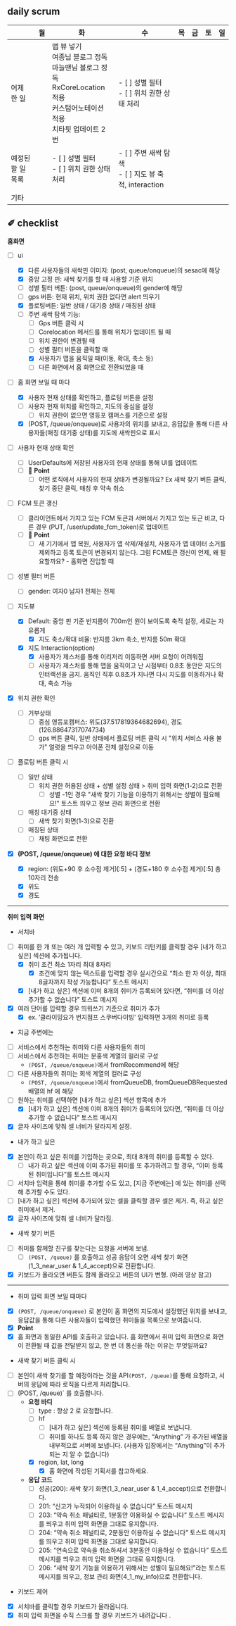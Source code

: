 ## daily scrum

|                   | 월   | 화                                                           | 수                                                        | 목   | 금   | 토   | 일   |
| ----------------- | ---- | ------------------------------------------------------------ | --------------------------------------------------------- | ---- | ---- | ---- | ---- |
| 어제 한 일        |      | 맵 뷰 넣기<br>여종님 블로그 정독 <br/>마늘맨님 블로그 정독<br/> RxCoreLocation 적용 <br/>커스텀어노테이션 적용<br/> 치타핏 업데이트 2번 | - [ ] 성별 필터<br/>- [ ] 위치 권한 상태 처리 <br/>       |      |      |      |      |
| 예정된 할 일 목록 |      | - [ ] 성별 필터<br>- [ ] 위치 권한 상태 처리 <br>            | - [ ] 주변 새싹 탐색 <br/>- [ ] 지도 뷰 축적, interaction |      |      |      |      |
| 기타              |      |                                                              |                                                           |      |      |      |      |



## ✐ checklist

**홈화면**

- [ ] ui

  - [x] 다른 사용자들의 새싹핀 이미지: (post, queue/onqueue)의 sesac에 해당
  - [x] 중앙 고정 핀: 새싹 찾기를 할 때 사용할 기준 위치
  - [ ] 성별 필터 버튼:  (post, queue/onqueue)의 gender에 해당
  - [ ] gps 버튼: 현재 위치, 위치 권한 없다면 alert 띄우기
  - [x] 플로팅버튼: 일반 상태 / 대기중 상태 / 매칭된 상태
  - [ ] 주변 새싹 탐색 기능:
    - [ ] Gps 버튼 클릭 시
    - [ ] Corelocation 메서드를 통해 위치가 업데이트 될 때
    - [ ] 위치 권한이 변경될 때
    - [ ] 성별 필터 버튼을 클릭할 때
    - [x] 사용자가 맵을 움직일 때(이동, 확대, 축소 등)
    - [ ] 다른 화면에서 홈 화면으로 전환되었을 때
- [ ] 홈 화면 보일 때 마다
  - [x] 사용자 현재 상태를 확인하고, 플로팅 버튼을 설정
  - [ ] 사용자 현재 위치를 확인하고, 지도의 중심을 설정
    - [ ] 위치 권한이 없으면 영등포 캠퍼스를 기준으로 설정

  - [x] (POST, /queue/onqueue)로 사용자의 위치를 보내고, 응답값을 통해 다른 사용자들(매칭 대기중 상태)를 지도에 새싹핀으로 표시

- [ ] 사용자 현재 상태 확인
  - [ ] UserDefaults에 저장된 사용자의 현재 상태를 통해 UI를 업데이트
  - [ ] 🧐 **Point**  
    - [ ] 어떤 로직에서 사용자의 현재 상태가 변경될까요? Ex 새싹 찾기 버튼 클릭, 찾기 중단 클릭, 매칭 후 약속 취소

- [ ] FCM 토큰 갱신
  - [ ] 클라이언트에서 가지고 있는 FCM 토큰과 서버에서 가지고 있는 토근 비교, 다른 경우 (PUT, /user/update_fcm_token)로 업데이트
  - [ ] 🧐 **Point**  
    - [ ] 새 기기에서 앱 복원, 사용자가 앱 삭제/재설치, 사용자가 앱 데이터 소거를 제외하고 등록 토큰이 변경되지 않는다. 그럼 FCM토큰 갱신이 언제, 왜 필요할까요? - 홈화면 진입할 때

- [ ] 성별 필터 버튼
  - [ ] gender: 여자0 남자1 전체는 전체

- [ ] 지도뷰
  - [x] Default: 중앙 핀 기준 반지름이 700m인 원이 보이도록 축적 설정, 세로는 자유롭게
    - [x] 지도 축소/확대 비율: 반지름 3km 축소, 반지름 50m 확대

  - [x] 지도 Interaction(option)
    - [x] 사용자가 제스처를 통해 이리저리 이동하면 서버 요청이 어려워짐
    - [ ] 사용자가 제스처를 통해 맵을 움직이고 난 시점부터 0.8초 동안은 지도의 인터랙션을 금지. 움직인 직후 0.8초가 지나면 다시 지도를 이동하거나 확대, 축소 가능

- [x] 위치 권한 확인
  - [ ] 거부상태
    - [ ] 중심 영등포캠퍼스: 위도(37.517819364682694), 경도(126.88647317074734)
    - [ ] gps 버튼 클릭, 일반 상태에서 플로팅 버튼 클릭 시 "위치 서비스 사용 불가" 얼럿을 띄우고 아이폰 전체 설정으로 이동

- [ ] 플로팅 버튼 클릭 시
  - [ ] 일반 상태
    - [ ] 위치 권한 허용된 상태 + 성별 설정 상태 > 취미 입력 화면(1-2)으로 전환
      - [ ] 성별 -1인 경우 "새싹 찾기 기능을 이용하기 위해서는 성별이 필요해요!" 토스트 띄우고 정보 관리 화면으로 전환

  - [ ] 매칭 대기중 상태
    - [ ] 새싹 찾기 화면(1-3)으로 전환

  - [ ] 매칭된 상태
    - [ ] 채팅 화면으로 전환

- [x] **(POST, /queue/onqueue) 에 대한 요청 바디 정보** 
  - [x] region: (위도+90 후 소수점 제거)[:5] + (경도+180 후 소수점 제거)[:5] 총 10자리 전송
  - [x] 위도
  - [x] 경도

---

**취미 입력 화면**

- 서치바
- [ ] 취미를 한 개 또는 여러 개 입력할 수 있고, 키보드 리턴키를 클릭할 경우 [내가 하고 싶은] 섹션에 추가됩니다. 
  - [x] 취미 조건 최소 1자리 최대 8자리 
    - [x] 조건에 맞지 않는 텍스트를 입력할 경우 실시간으로 “최소 한 자 이상, 최대 8글자까지 작성 가능합니다” 토스트 메시지
  - [x] [내가 하고 싶은] 섹션에 이미 8개의 취미가 등록되어 있다면, “취미를 더 이상 추가할 수 없습니다” 토스트 메시지
- [x] 여러 단어를 입력할 경우 띄워쓰기 기준으로 취미가 추가
  - [x] ex. ‘클라이밍요가 번지점프 스쿠버다이빙' 입력하면 3개의 취미로 등록

- 지금 주변에는

- [ ] 서비스에서 추천하는 취미와 다른 사용자들의 취미
- [ ] 서비스에서 추천하는 취미는 분홍색 계열의 컬러로 구성
  - `(POST, /queue/onqueue)`에서 fromRecommend에 해당 
- [ ] 다른 사용자들의 취미는 회색 계열의 컬러로 구성
  - `(POST, /queue/onqueue)`에서 fromQueueDB, fromQueueDBRequested 배열의 hf 에 해당
- [ ] 원하는 취미를 선택하면 [내가 하고 싶은] 섹션 항목에 추가
  - [x] [내가 하고 싶은] 섹션에 이미 8개의 취미가 등록되어 있다면, “취미를 더 이상 추가할 수 없습니다” 토스트 메시지
- [x] 글자 사이즈에 맞춰 셀 너비가 달라지게 설정.

- 내가 하고 싶은

- [x] 본인이 하고 싶은 취미를 기입하는 곳으로, 최대 8개의 취미를 등록할 수 있다. 
  - [ ] 내가 하고 싶은 섹션에 이미 추가된 취미를 또 추가하려고 할 경우, “이미 등록된 취미입니다”를 토스트 메시지
- [ ] 서치바 입력을 통해 취미를 추가할 수도 있고, [지금 주변에는] 에 있는 취미를 선택해 추가할 수도 있다. 
- [ ] [내가 하고 싶은] 섹션에 추가되어 있는 셀을 클릭할 경우 셀은 제거. 즉, 하고 싶은 취미에서 제거. 
- [x] 글자 사이즈에 맞춰 셀 너비가 달라짐. 

- 새싹 찾기 버튼

- [ ] 취미를 함께할 친구를 찾는다는 요청을 서버에 보냄. 
  - [ ] `(POST, /queue)` 를 호출하고 성공 응답이 오면 새싹 찾기 화면(1_3_near_user & 1_4_accept)으로 전환합니다.
- [x] 키보드가 올라오면 버튼도 함께 올라오고 버튼의 UI가 변형. (아래 영상 참고)

---

- 취미 입력 화면 보일 때마다

- [x] `(POST, /queue/onqueue)` 로 본인이 홈 화면의 지도에서 설정했던 위치를 보내고, 응답값을 통해 다른 사용자들이 입력했던 취미들을 목록으로 보여줍니다.
- [x]  **Point**
  - [x] 홈 화면과 동일한 API를 호출하고 있습니다. 홈 화면에서 취미 입력 화면으로 화면이 전환될 때 값을 전달받지 않고, 한 번 더 통신을 하는 이유는 무엇일까요? 

- 새싹 찾기 버튼 클릭 시

- [ ] 본인이 새싹 찾기를 할 예정이라는 것을 API`(POST, /queue)`를 통해 요청하고, 서버의 응답에 따라 로직을 다르게 처리합니다. 
- [ ] (POST, /queue)` 를 호출합니다.
  - **요청 바디**
    - [ ] type : 항상 2 로 요청합니다. 
    - [ ] hf
      - [ ] [내가 하고 싶은] 섹션에 등록된 취미를 배열로 보냅니다.
      - [ ] 취미를 하나도 등록 하지 않은 경우에는, “Anything” 가 추가된 배열을 내부적으로 서버에 보냅니다. (사용자 입장에서는 “Anything”이 추가되는 지 알 수 없습니다)
    - [x] region, lat, long
      - [x] 홈 화면에 작성된 기획서를 참고하세요. 
  - **응답 코드**
    - [ ] 성공(200): 새싹 찾기 화면(1_3_near_user & 1_4_accept)으로 전환합니다.
    - [ ] 201: “신고가 누적되어 이용하실 수 없습니다” 토스트 메시지
    - [ ] 203: “약속 취소 패널티로, 1분동안 이용하실 수 없습니다” 토스트 메시지를 띄우고 취미 입력 화면을 그대로 유지합니다. 
    - [ ] 204: “약속 취소 패널티로, 2분동안 이용하실 수 없습니다” 토스트 메시지를 띄우고 취미 입력 화면을 그대로 유지합니다. 
    - [ ] 205: “연속으로 약속을 취소하셔서 3분동안 이용하실 수 없습니다” 토스트 메시지를 띄우고 취미 입력 화면을 그대로 유지합니다. 
    - [ ] 206: “새싹 찾기 기능을 이용하기 위해서는 성별이 필요해요!”라는 토스트 메시지를 띄우고, 정보 관리 화면(4_1_my_info)으로 전환합니다. 

- 키보드 제어
- [x] 서치바를 클릭할 경우 키보드가 올라옵니다.
- [x] 취미 입력 화면을 수직 스크롤 할 경우 키보드가 내려갑니다 .
